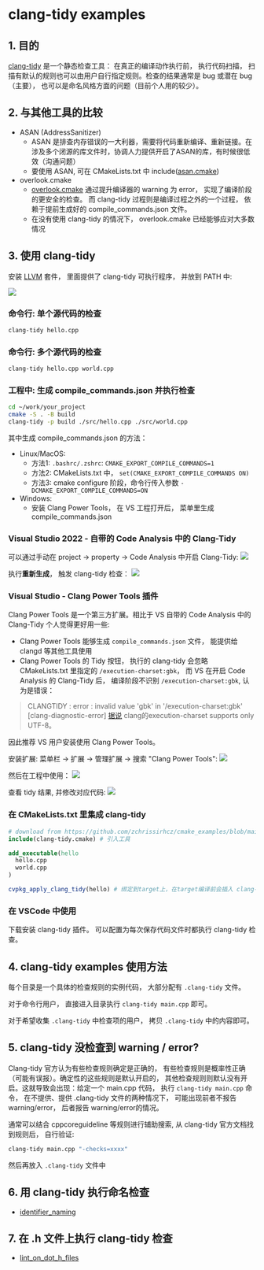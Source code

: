 # clang-tidy examples

## 1. 目的
[clang-tidy](https://clang.llvm.org/extra/clang-tidy/) 是一个静态检查工具： 在真正的编译动作执行前， 执行代码扫描， 扫描有默认的规则也可以由用户自行指定规则。检查的结果通常是 bug 或潜在 bug（主要）， 也可以是命名风格方面的问题（目前个人用的较少）。

## 2. 与其他工具的比较

- ASAN (AddressSanitizer)
    - ASAN 是排查内存错误的一大利器，需要将代码重新编译、重新链接。在涉及多个闭源的库文件时，协调人力提供开启了ASAN的库，有时候很低效（沟通问题）
    - 要使用 ASAN, 可在 CMakeLists.txt 中 include([asan.cmake](https://github.com/zchrissirhcz/cmake_examples/blob/main/tools/asan.cmake))
- overlook.cmake
    - [overlook.cmake](https://github.com/zchrissirhcz/overlook/blob/main/overlook.cmake) 通过提升编译器的 warning 为 error， 实现了编译阶段的更安全的检查。 而 clang-tidy 过程则是编译过程之外的一个过程， 依赖于提前生成好的 compile_commands.json 文件。
    - 在没有使用 clang-tidy 的情况下， overlook.cmake 已经能够应对大多数情况

## 3. 使用 clang-tidy

安装 [LLVM](https://github.com/llvm/llvm-project/releases/tag/llvmorg-16.0.0) 套件， 里面提供了 clang-tidy 可执行程序， 并放到 PATH 中:

![](images/LLVM-download.png)


### 命令行: 单个源代码的检查
```bash
clang-tidy hello.cpp
```

### 命令行: 多个源代码的检查
```bash
clang-tidy hello.cpp world.cpp
```

### 工程中: 生成 compile_commands.json 并执行检查
```bash
cd ~/work/your_project
cmake -S . -B build
clang-tidy -p build ./src/hello.cpp ./src/world.cpp
```
其中生成 compile_commands.json 的方法：
- Linux/MacOS:
    - 方法1: `.bashrc/.zshrc`: `CMAKE_EXPORT_COMPILE_COMMANDS=1`
    - 方法2: CMakeLists.txt 中， `set(CMAKE_EXPORT_COMPILE_COMMANDS ON)`
    - 方法3: cmake configure 阶段，命令行传入参数 `-DCMAKE_EXPORT_COMPILE_COMMANDS=ON`
- Windows:
    - 安装 Clang Power Tools， 在 VS 工程打开后， 菜单里生成 compile_commands.json

### Visual Studio 2022 - 自带的 Code Analysis 中的 Clang-Tidy
可以通过手动在 project -> property -> Code Analysis 中开启 Clang-Tidy:
![](images/code-analysis-clang-tidy.png)

执行**重新生成**， 触发 clang-tidy 检查：
![](images/re-generate-to-call-clang-tidy.png)


### Visual Studio - Clang Power Tools 插件
Clang Power Tools 是一个第三方扩展。相比于 VS 自带的 Code Analysis 中的 Clang-Tidy 个人觉得更好用一些:
- Clang Power Tools 能够生成 `compile_commands.json` 文件， 能提供给 clangd 等其他工具使用
- Clang Power Tools 的 Tidy 按钮， 执行的 clang-tidy 会忽略 CMakeLists.txt 里指定的 `/execution-charset:gbk`， 而 VS 在开启 Code Analysis 的 Clang-Tidy 后， 编译阶段不识别 `/execution-charset:gbk`, 认为是错误：
> CLANGTIDY : error : invalid value 'gbk' in '/execution-charset:gbk' [clang-diagnostic-error]
[据说](https://www.cnblogs.com/xenny/p/10140206.html) clang的execution-charset supports only UTF-8。

因此推荐 VS 用户安装使用 Clang Power Tools。

安装扩展: 菜单栏 -> 扩展 -> 管理扩展 -> 搜索 "Clang Power Tools":
![](images/clang-power-tools-install.png)

然后在工程中使用：
![](images/clang-power-tools-usage.png)

查看 tidy 结果, 并修改对应代码:
![](images/clang-power-tools-tidy-result.png)

### 在 CMakeLists.txt 里集成 clang-tidy
```cmake
# download from https://github.com/zchrissirhcz/cmake_examples/blob/main/tools/clang-tidy.cmake
include(clang-tidy.cmake) # 引入工具

add_executable(hello
  hello.cpp
  world.cpp
)

cvpkg_apply_clang_tidy(hello) # 绑定到target上，在target编译前会插入 clang-tidy 检查
```

### 在 VSCode 中使用
下载安装 clang-tidy 插件。 可以配置为每次保存代码文件时都执行 clang-tidy 检查。

## 4. clang-tidy examples 使用方法
每个目录是一个具体的检查规则的实例代码， 大部分配有 `.clang-tidy` 文件。

对于命令行用户， 直接进入目录执行 `clang-tidy main.cpp` 即可。

对于希望收集 `.clang-tidy` 中检查项的用户， 拷贝 `.clang-tidy` 中的内容即可。

## 5. clang-tidy 没检查到 warning / error?
Clang-tidy 官方认为有些检查规则确定是正确的， 有些检查规则是概率性正确（可能有误报）。确定性的这些规则是默认开启的， 其他检查规则则默认没有开启。这就导致会出现：给定一个 main.cpp 代码， 执行 `clang-tidy main.cpp` 命令， 在不提供、提供 .clang-tidy 文件的两种情况下， 可能出现前者不报告warning/error， 后者报告 warning/error的情况。

通常可以结合 cppcoreguideline 等规则进行辅助搜索, 从 clang-tidy 官方文档找到规则后， 自行验证:
```bash
clang-tidy main.cpp "-checks=xxxx"
```
然后再放入 `.clang-tidy` 文件中

## 6. 用 clang-tidy 执行命名检查
- [identifier_naming](identifier_naming/README.md)

## 7. 在 .h 文件上执行 clang-tidy 检查
- [lint_on_dot_h_files](lint_on_dot_h_files/README.md)